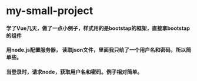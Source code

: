 # my-small-project

#### 学了Vue几天，做了一点小例子，样式用的是bootstap的框架，直接拿bootstap的组件
#### 用node.js配置服务器， 读取json文件，里面我只给了一个用户名和密码，所以简单些。
#### 当登录时，请求node，获取用户名和密码。例子相对简单。
